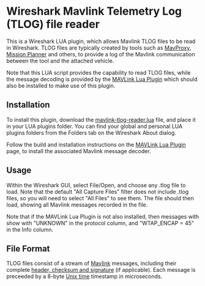 # Wireshark Mavlink Telemetry Log (TLOG) file reader

This is a Wireshark LUA plugin, which allows Mavlink TLOG files to be read in Wireshark.
TLOG files are typically created by tools such as [MavProxy](https://ardupilot.org/mavproxy/),
[Mission Planner](https://ardupilot.org/planner/) and others, to provide a log of the
Mavlink communication between the tool and the attached vehicle.

Note that this LUA script provides the capability to read TLOG files, while the message
decoding is provided by the [MAVLink Lua Plugin](https://mavlink.io/en/guide/wireshark.html)
which should also be installed to make use of this plugin.

## Installation

To install this plugin, download the [mavlink-tlog-reader.lua](mavlink-tlog-reader.lua) file,
and place it in your LUA plugins folder.
You can find your global and personal LUA plugins folders from the Folders tab on the
Wireshark About dialog.

Follow the build and installation instructions on the [MAVLink Lua Plugin](https://mavlink.io/en/guide/wireshark.html)
page, to install the associated Mavlink message decoder.

## Usage

Within the Wireshark GUI, select File/Open, and choose any .tlog file to load. Note that
the default "All Capture Files" filter does not include .tlog files, so you will need to
select "All Files" to see them. The file should then load, showing all Mavlink messages
recorded in the file.

Note that if the MAVLink Lua Plugin is not also installed, then messages with show with
"UNKNOWN" in the protocol column, and "WTAP_ENCAP = 45" in the Info column.

## File Format

TLOG files consist of a stream of [Mavlink](https://mavlink.io/en/) messages, including
their complete [header, checksum and signature](https://mavlink.io/en/guide/serialization.html)
(if applicable). Each message is preceeded by a 8-byte [Unix time](https://www.unixtimestamp.com/)
timestamp in microseconds.

